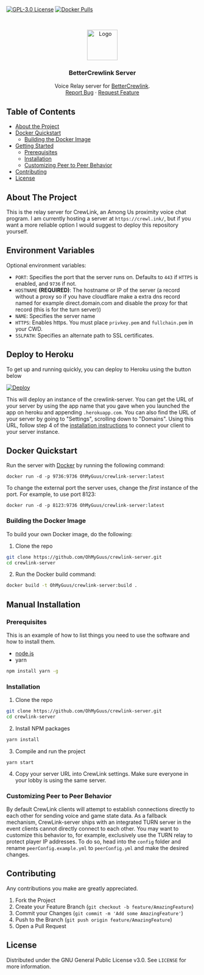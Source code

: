 [![GPL-3.0 License][license-shield]][license-url] [![Docker Pulls][docker-shield]][docker-url] 

<br />
<p align="center">
  <a href="https://github.com/OhMyGuus/crewlink-server">
    <img src="logo.png" alt="Logo" width="80" height="80">
  </a>

  <h3 align="center">BetterCrewlink Server</h3>

  <p align="center">
    Voice Relay server for <a href="https://github.com/OhMyGuus/crewlink">BetterCrewlink</a>.
    <br />
    <a href="https://github.com/OhMyGuus/crewlink-server/issues">Report Bug</a>
    ·
    <a href="https://github.com/OhMyGuus/crewlink-server/issues">Request Feature</a>
  </p>
</p>



<!-- TABLE OF CONTENTS -->
## Table of Contents

* [About the Project](#about-the-project)
* [Docker Quickstart](#docker-quickstart)
  * [Building the Docker Image](#building-the-docker-image)
* [Getting Started](#getting-started)
  * [Prerequisites](#prerequisites)
  * [Installation](#installation)
  * [Customizing Peer to Peer Behavior](#customizing-peer-to-peer-behavior)
* [Contributing](#contributing)
* [License](#license)



<!-- ABOUT THE PROJECT -->
## About The Project

This is the relay server for CrewLink, an Among Us proximity voice chat program. I am currently hosting a server at `https://crewl.ink/`, but if you want a more reliable option I would suggest to deploy this repository yourself.

## Environment Variables

Optional environment variables:

 - `PORT`: Specifies the port that the server runs on. Defaults to `443` if `HTTPS` is enabled, and `9736` if not.
 - `HOSTNAME` **(REQUIRED)**: The hostname or IP of the server (a record without a proxy so if you have cloudflare make a extra dns record named for example direct.domain.com and disable the proxy for that record (this is for the turn server))
 - `NAME`: Specifies the server name
 - `HTTPS`: Enables https. You must place `privkey.pem` and `fullchain.pem` in your CWD.
 - `SSLPATH`: Specifies an alternate path to SSL certificates.

## Deploy to Heroku

To get up and running quickly, you can deploy to Heroku using the button below

[![Deploy](https://www.herokucdn.com/deploy/button.svg)](https://heroku.com/deploy)

This will deploy an instance of the crewlink-server. You can get the URL of your server by using the app name that you gave when you launched the app on heroku and appending `.herokuapp.com`. You can also find the URL of your server by going to "Settings", scrolling down to "Domains". Using this URL, follow step 4 of the [installation instructions](https://github.com/OhMyGuus/CrewLink-server#manual-installation) to connect your client to your server instance.

## Docker Quickstart

Run the server with [Docker](https://docs.docker.com/get-docker/) by running the following command:

```
docker run -d -p 9736:9736 OhMyGuus/crewlink-server:latest
```

To change the external port the server uses, change the *first* instance of the port. For example, to use port 8123:

```
docker run -d -p 8123:9736 OhMyGuus/crewlink-server:latest
```

### Building the Docker Image

To build your own Docker image, do the following:

1. Clone the repo
```sh
git clone https://github.com/OhMyGuus/crewlink-server.git
cd crewlink-server
```

2. Run the Docker build command:
```sh
docker build -t OhMyGuus/crewlink-server:build .
```

## Manual Installation

### Prerequisites

This is an example of how to list things you need to use the software and how to install them.
* [node.js](https://nodejs.org/en/download/)
* yarn
```sh
npm install yarn -g
```

### Installation

1. Clone the repo
```sh
git clone https://github.com/OhMyGuus/crewlink-server.git
cd crewlink-server
```
2. Install NPM packages
```sh
yarn install
```
3. Compile and run the project
```JS
yarn start
```
4. Copy your server URL into CrewLink settings. Make sure everyone in your lobby is using the same server.
### Customizing Peer to Peer Behavior
By default CrewLink clients will attempt to establish connections directly to each other for sending voice and game 
state data. As a fallback mechanism, CrewLink-server ships with an integrated TURN server in the event clients cannot
directly connect to each other. You may want to customize this behavior to, for example, exclusively use the TURN relay
to protect player IP addresses. To do so, head into the ``config`` folder and rename ``peerConfig.example.yml`` to
``peerConfig.yml`` and make the desired changes.

<!-- CONTRIBUTING -->
## Contributing

Any contributions you make are greatly appreciated.

1. Fork the Project
2. Create your Feature Branch (`git checkout -b feature/AmazingFeature`)
3. Commit your Changes (`git commit -m 'Add some AmazingFeature'`)
4. Push to the Branch (`git push origin feature/AmazingFeature`)
5. Open a Pull Request


## License

Distributed under the GNU General Public License v3.0. See `LICENSE` for more information.


[license-shield]: https://img.shields.io/github/license/OhMyGuus/crewlink.svg?style=flat-square
[license-url]: https://github.com/OhMyGuus/crewlink-server/blob/master/LICENSE
[docker-shield]: https://img.shields.io/docker/pulls/OhMyGuus/crewlink-server
[docker-url]: https://hub.docker.com/repository/docker/OhMyGuus/crewlink-server
